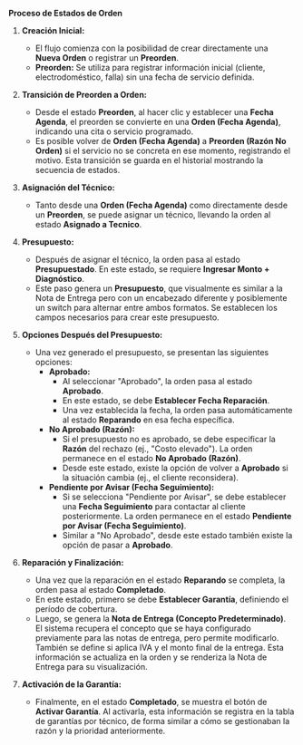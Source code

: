 
**Proceso de Estados de Orden**

1.  **Creación Inicial:**
    * El flujo comienza con la posibilidad de crear directamente una **Nueva Orden** o registrar un **Preorden**.
    * **Preorden:** Se utiliza para registrar información inicial (cliente, electrodoméstico, falla) sin una fecha de servicio definida.

2.  **Transición de Preorden a Orden:**
    * Desde el estado **Preorden**, al hacer clic y establecer una **Fecha Agenda**, el preorden se convierte en una **Orden (Fecha Agenda)**, indicando una cita o servicio programado.
    * Es posible volver de **Orden (Fecha Agenda)** a **Preorden (Razón No Orden)** si el servicio no se concreta en ese momento, registrando el motivo. Esta transición se guarda en el historial mostrando la secuencia de estados.

3.  **Asignación del Técnico:**
    * Tanto desde una **Orden (Fecha Agenda)** como directamente desde un **Preorden**, se puede asignar un técnico, llevando la orden al estado **Asignado a Tecnico**.

4.  **Presupuesto:**
    * Después de asignar el técnico, la orden pasa al estado **Presupuestado**. En este estado, se requiere **Ingresar Monto + Diagnóstico**.
    * Este paso genera un **Presupuesto**, que visualmente es similar a la Nota de Entrega pero con un encabezado diferente y posiblemente un switch para alternar entre ambos formatos. Se establecen los campos necesarios para crear este presupuesto.

5.  **Opciones Después del Presupuesto:**
    * Una vez generado el presupuesto, se presentan las siguientes opciones:
        * **Aprobado:**
            * Al seleccionar "Aprobado", la orden pasa al estado **Aprobado**.
            * En este estado, se debe **Establecer Fecha Reparación**.
            * Una vez establecida la fecha, la orden pasa automáticamente al estado **Reparando** en esa fecha específica.
        * **No Aprobado (Razón):**
            * Si el presupuesto no es aprobado, se debe especificar la **Razón** del rechazo (ej., "Costo elevado"). La orden permanece en el estado **No Aprobado (Razón)**.
            * Desde este estado, existe la opción de volver a **Aprobado** si la situación cambia (ej., el cliente reconsidera).
        * **Pendiente por Avisar (Fecha Seguimiento):**
            * Si se selecciona "Pendiente por Avisar", se debe establecer una **Fecha Seguimiento** para contactar al cliente posteriormente. La orden permanece en el estado **Pendiente por Avisar (Fecha Seguimiento)**.
            * Similar a "No Aprobado", desde este estado también existe la opción de pasar a **Aprobado**.

6.  **Reparación y Finalización:**
    * Una vez que la reparación en el estado **Reparando** se completa, la orden pasa al estado **Completado**.
    * En este estado, primero se debe **Establecer Garantía**, definiendo el período de cobertura.
    * Luego, se genera la **Nota de Entrega (Concepto Predeterminado)**. El sistema recupera el concepto que se haya configurado previamente para las notas de entrega, pero permite modificarlo. También se define si aplica IVA y el monto final de la entrega. Esta información se actualiza en la orden y se renderiza la Nota de Entrega para su visualización.

7.  **Activación de la Garantía:**
    * Finalmente, en el estado **Completado**, se muestra el botón de **Activar Garantía**. Al activarla, esta información se registra en la tabla de garantías por técnico, de forma similar a cómo se gestionaban la razón y la prioridad anteriormente.